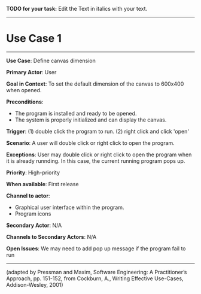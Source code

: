 **TODO for your task:** Edit the Text in italics with your text.

<hr>

# Use Case 1

<hr>

**Use Case**: Define canvas dimension

**Primary Actor**: User

**Goal in Context**: To set the default dimension of the canvas to 600x400 when opened. 

**Preconditions**: 
  - The program is installed and ready to be opened.
  - The system is properly initialized and can display the canvas.

**Trigger**: (1) double click the program to run. (2) right click and click 'open' 
  
**Scenario**: A user will double click or right click to open the program. 

**Exceptions**: User may double click or right click to open the program when it is already runnding. In this case, the current running program pops up.

**Priority**: High-priority

**When available**: First release

**Channel to actor**: 
  - Graphical user interface within the program.
  - Program icons 

**Secondary Actor**: N/A

**Channels to Secondary Actors**: N/A

**Open Issues**: We may need to add pop up message if the program fail to run

<hr>



(adapted by Pressman and Maxim, Software Engineering: A Practitioner’s Approach, pp. 151-152, from Cockburn,
A., Writing Effective Use-Cases, Addison-Wesley, 2001)
